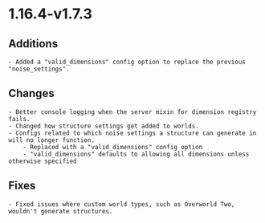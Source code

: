 # 1.16.4-v1.7.3

## Additions
	- Added a "valid_dimensions" config option to replace the previous "noise_settings".

## Changes
	- Better console logging when the server mixin for dimension registry fails.
	- Changed how structure settings get added to worlds.
	- Configs related to which noise settings a structure can generate in will no longer function.
		- Replaced with a "valid_dimensions" config option
		- "valid_dimensions" defaults to allowing all dimensions unless otherwise specified

## Fixes
	- Fixed issues where custom world types, such as Overworld Two, wouldn't generate structures.